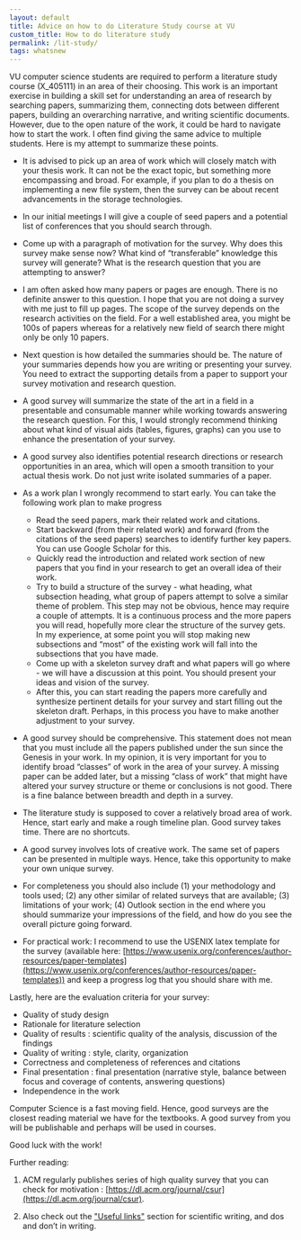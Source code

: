 ```yaml
---
layout: default
title: Advice on how to do Literature Study course at VU
custom_title: How to do literature study
permalink: /lit-study/
tags: whatsnew
---
```

VU computer science students are required to perform a literature study course (X_405111) in an area of their choosing. This work is an important exercise in building a skill set for understanding an area of research by searching papers, summarizing them, connecting dots between different papers, building an overarching narrative, and writing scientific documents. However, due to the open nature of the work, it could be hard to navigate how to start the work. I often find giving the same advice to multiple students. Here is my attempt to summarize these points. 

  * It is advised to pick up an area of work which will closely match with your thesis work. It can not be the exact topic, but something more encompassing and broad. For example, if you plan to do a thesis on implementing a new file system, then the survey can be about recent advancements in the storage technologies.

  * In our initial meetings I will give a couple of seed papers and a potential list of conferences that you should search through. 

  * Come up with a paragraph of motivation for the survey. Why does this survey make sense now? What kind of “transferable” knowledge this survey will generate? What is the research question that you are attempting to answer? 

  * I am often asked how many papers or pages are enough. There is no definite answer to this question. I hope that you are not doing a survey with me just to fill up pages. The scope of the survey depends on the research activities on the field. For a well established area, you might be 100s of papers whereas for a relatively new field of search there might only be only 10 papers. 

  * Next question is how detailed the summaries should be. The nature of your summaries depends how you are writing or presenting your survey. You need to extract the supporting details from a paper to support your survey motivation and research question. 

  * A good survey will summarize the state of the art in a field in a presentable and consumable manner while working towards answering the research question. For this, I would strongly recommend thinking about what kind of visual aids (tables, figures, graphs) can you use to enhance the presentation of your survey. 

  * A good survey also identifies potential research directions or research opportunities in an area, which will open a smooth transition to your actual thesis work. Do not just write isolated summaries of a paper. 

  * As a work plan I wrongly recommend to start early. You can take the following work plan to make progress 
    * Read the seed papers, mark their related work and citations. 
    * Start backward (from their related work) and forward (from the citations of the seed papers) searches to identify further key papers. You can use Google Scholar for this.
    * Quickly read the introduction and related work section of new papers that you find in your research to get an overall idea of their work.
    * Try to build a structure of the survey - what heading, what subsection heading, what group of papers attempt to solve a similar theme of problem. This step may not be obvious, hence may require a couple of attempts. It is a continuous process and the more papers you will read, hopefully more clear the structure of the survey gets. In my experience, at some point you will stop making new subsections and “most” of the existing work will fall into the subsections that you have made. 
    * Come up with a skeleton survey draft and what papers will go where - we will have a discussion at this point. You should present your ideas and vision of the survey. 
    * After this, you can start reading the papers more carefully and synthesize pertinent details for your survey and start filling out the skeleton draft. Perhaps, in this process you have to make another adjustment to your survey. 

  * A good survey should be comprehensive. This statement does not mean that you must include all the papers published under the sun since the Genesis in your work. In my opinion, it is very important for you to identify broad “classes” of work in the area of your survey. A missing paper can be added later, but a missing “class of work” that might have altered your survey structure or theme or conclusions is not good. There is a fine balance between breadth and depth in a survey. 

  * The literature study is supposed to cover a relatively broad area of work. Hence, start early and make a rough timeline plan. Good survey takes time. There are no shortcuts. 

  * A good survey involves lots of creative work. The same set of papers can be presented in multiple ways. Hence, take this opportunity to make your own unique survey. 

  * For completeness you should also include (1) your methodology and tools used; (2) any other similar of related surveys that are available; (3) limitations of your work; (4) Outlook section in the end where you should summarize your impressions of the field, and how do you see the overall picture going forward. 

  * For practical work: I recommend to use the USENIX latex template for the survey (available here: [https://www.usenix.org/conferences/author-resources/paper-templates](https://www.usenix.org/conferences/author-resources/paper-templates)) and keep a progress log that you should share with me. 

Lastly, here are the evaluation criteria for your survey: 
  * Quality of study design
  * Rationale for literature selection
  * Quality of results : scientific quality of the analysis, discussion of the findings
  * Quality of writing : style, clarity, organization
  * Correctness and completeness of references and citations
  * Final presentation : final presentation (narrative style, balance between focus and coverage of contents, answering questions)
  * Independence in the work 

Computer Science is a fast moving field. Hence, good surveys are the closest reading material we have for the textbooks. A good survey from you will be publishable and perhaps will be used in courses. 

Good luck with the work! 

Further reading: 

1. ACM regularly publishes series of high quality survey that you can check for motivation : [https://dl.acm.org/journal/csur](https://dl.acm.org/journal/csur). 

2. Also check out the ["Useful links"](/teaching) section for scientific writing, and dos and don’t in writing. 
